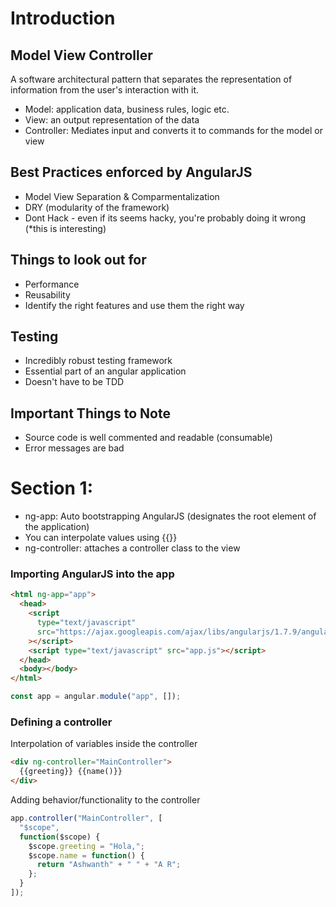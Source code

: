# Introduction

## Model View Controller

A software architectural pattern that separates the representation of information from the user's interaction with it.

- Model: application data, business rules, logic etc.
- View: an output representation of the data
- Controller: Mediates input and converts it to commands for the model or view

## Best Practices enforced by AngularJS

- Model View Separation & Comparmentalization
- DRY (modularity of the framework)
- Dont Hack - even if its seems hacky, you're probably doing it wrong (\*this is interesting)

## Things to look out for

- Performance
- Reusability
- Identify the right features and use them the right way

## Testing

- Incredibly robust testing framework
- Essential part of an angular application
- Doesn't have to be TDD

## Important Things to Note

- Source code is well commented and readable (consumable)
- Error messages are bad

# Section 1:

- ng-app: Auto bootstrapping AngularJS (designates the root element of the application)
- You can interpolate values using {{}}
- ng-controller: attaches a controller class to the view

### Importing AngularJS into the app

```html
<html ng-app="app">
  <head>
    <script
      type="text/javascript"
      src="https://ajax.googleapis.com/ajax/libs/angularjs/1.7.9/angular.min.js"
    ></script>
    <script type="text/javascript" src="app.js"></script>
  </head>
  <body></body>
</html>
```

```js
const app = angular.module("app", []);
```

### Defining a controller

Interpolation of variables inside the controller

```html
<div ng-controller="MainController">
  {{greeting}} {{name()}}
</div>
```

Adding behavior/functionality to the controller

```js
app.controller("MainController", [
  "$scope",
  function($scope) {
    $scope.greeting = "Hola,";
    $scope.name = function() {
      return "Ashwanth" + " " + "A R";
    };
  }
]);
```
